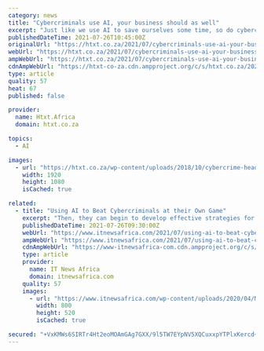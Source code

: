 ```yaml
---
category: news
title: "Cybercriminals use AI, your business should as well"
excerpt: "Just like we use AI to save ourselves some time, so do cybercriminals. “Hacking into a network used to take months. But with AI and machine learning (ML) technologies on their side, cybercriminals can see this time span reduced to a matter of days."
publishedDateTime: 2021-07-26T10:45:00Z
originalUrl: "https://htxt.co.za/2021/07/cybercriminals-use-ai-your-business-should-as-well/"
webUrl: "https://htxt.co.za/2021/07/cybercriminals-use-ai-your-business-should-as-well/"
ampWebUrl: "https://htxt.co.za/2021/07/cybercriminals-use-ai-your-business-should-as-well/?amp=1"
cdnAmpWebUrl: "https://htxt-co-za.cdn.ampproject.org/c/s/htxt.co.za/2021/07/cybercriminals-use-ai-your-business-should-as-well/?amp=1"
type: article
quality: 57
heat: 67
published: false

provider:
  name: Htxt.Africa
  domain: htxt.co.za

topics:
  - AI

images:
  - url: "https://htxt.co.za/wp-content/uploads/2018/10/cybercrime-header.jpg"
    width: 1920
    height: 1080
    isCached: true

related:
  - title: "Using AI to Beat Cybercriminals at their Own Game"
    excerpt: "Then, they can begin to develop effective strategies for confronting AI threats head-on. As AI grows in adoption and sophistication, cybercriminals are looking for ways to seize upon its potential. The Electronic Frontier Foundation was already warning about potential malicious uses of AI back in 2018,"
    publishedDateTime: 2021-07-26T09:30:00Z
    webUrl: "https://www.itnewsafrica.com/2021/07/using-ai-to-beat-cybercriminals-at-their-own-game/"
    ampWebUrl: "https://www.itnewsafrica.com/2021/07/using-ai-to-beat-cybercriminals-at-their-own-game/?amp"
    cdnAmpWebUrl: "https://www-itnewsafrica-com.cdn.ampproject.org/c/s/www.itnewsafrica.com/2021/07/using-ai-to-beat-cybercriminals-at-their-own-game/?amp"
    type: article
    provider:
      name: IT News Africa
      domain: itnewsafrica.com
    quality: 57
    images:
      - url: "https://www.itnewsafrica.com/wp-content/uploads/2020/04/Malware-Cybercrime-SA-e1587452635762.jpg"
        width: 800
        height: 520
        isCached: true

secured: "+VxKMWs6SIRTr4Ht2eoMOAmGAg7GXX/9l5TW7EYpNV5XQCuxxpYTPlxKercd+YGXtSJBaAtunpTK+Sbvv/WypcQPQD8vAnsNw1b0NnWqppg4trSFDqRAloIwm3A0j7zLBvwySwDFlnKFQ7eOVZyJEqAj0bQo5H3DffJ5KorKG8zMWMRweIAfUZcwM3OQ82ZpeoAS+Hp4AOLGdNXTpXVSHLBMPnYuHVS6v1kgYyuSbr3b074aAhTTfjLZhbjwmQBfKV4KXACfJP8rH3WjAfsYlTQzram982CYV+4wpcbALFKtrshpRFfOWocFIE0GhNBm+XKZuhp5+k46wZs6NowHhWNloAeRunmi7UE96BsFO5c=;8XVFLM9cEezWiXJuVKPO6g=="
---
```


